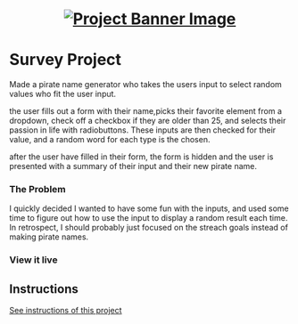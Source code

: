 <h1 align="center">
  <a href="">
    <img src="/src/assets/survey.svg" alt="Project Banner Image">
  </a>
</h1>

# Survey Project

Made a pirate name generator who takes the users input to select random values who fit the user input.

the user fills out a form with their name,picks their favorite element from a dropdown, check off a checkbox if they are older than 25, and selects their passion in life with radiobuttons. These inputs are then checked for their value, and a random word for each type is the chosen.

after the user have filled in their form, the form is hidden and the user is presented with a summary of their input and their new pirate name.

### The Problem

I quickly decided I wanted to have some fun with the inputs, and used some time to figure out how to use the input to display a random result each time.
In retrospect, I should probably just focused on the streach goals instead of making pirate names.

### View it live



## Instructions

<a href="instructions.md">
   See instructions of this project
  </a>
